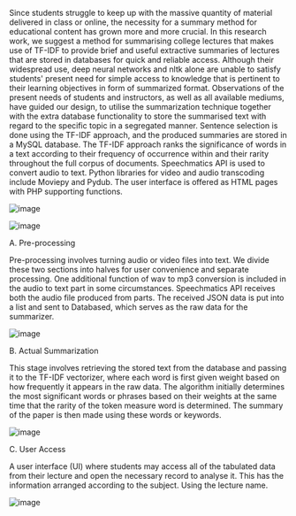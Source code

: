 Since students struggle to keep up with the massive quantity of material delivered in class or online, the necessity for a summary method for educational content has grown more and more crucial. In this research work, we suggest a method for summarising college lectures that makes use of TF-IDF to provide brief and useful extractive summaries of lectures that are stored in databases for quick and reliable access. Although their widespread use, deep neural networks and nltk alone are unable to satisfy students' present need for simple access to knowledge that is pertinent to their learning objectives in form of summarized format. Observations of the present needs of students and instructors, as well as all available mediums, have guided our design, to utilise the summarization technique together with the extra database functionality to store the summarised text with regard to the specific topic in a segregated manner. Sentence selection is done using the TF-IDF approach, and the produced summaries are stored in a MySQL database. The TF-IDF approach ranks the significance of words in a text according to their frequency of occurrence within and their rarity throughout the full corpus of documents. Speechmatics API is used to convert audio to text. Python libraries for video and audio transcoding include Moviepy and Pydub. The user interface is offered as HTML pages with PHP supporting functions.

![image](https://user-images.githubusercontent.com/89679996/230904439-bdbfde62-f256-4b8e-9e7d-3bf754e4c3dc.png)


![image](https://user-images.githubusercontent.com/89679996/230904851-de94991f-d233-48f9-a010-e29f2e9f8a6c.png)

A.  Pre-processing 

Pre-processing involves turning audio or video files into text. We divide these two sections into halves for user convenience and separate processing. One additional function of wav to mp3 conversion is included in the audio to text part in some circumstances. Speechmatics API receives both the audio file produced from parts. The received JSON data is put into a list and sent to Databased, which serves as the raw data for the summarizer. 

![image](https://user-images.githubusercontent.com/89679996/230905118-b3cf9eee-4116-42f6-b9b7-608238778fc5.png)


B.  Actual Summarization

This stage involves retrieving the stored text from the database and passing it to the TF-IDF vectorizer, where each word is first given weight based on how frequently it appears in the raw data. The algorithm initially determines the most significant words or phrases based on their weights at the same time that the rarity of the token measure word is determined. The summary of the paper is then made using these words or keywords. 

![image](https://user-images.githubusercontent.com/89679996/230905234-9452bc7b-9bd5-4e5f-804d-51b7cc1c3562.png)


C. User Access

A user interface (UI) where students may access all of the tabulated data from their lecture and open the necessary record to analyse it. This has the information arranged according to the subject. Using the lecture name.

![image](https://user-images.githubusercontent.com/89679996/230905692-6762e10c-5254-420f-b72e-0418242bf7d3.png)
     
